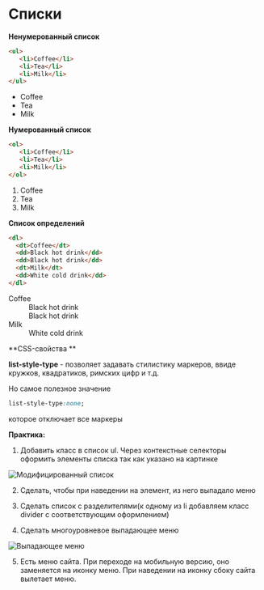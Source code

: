 # Списки


**Ненумерованный список**

```html
<ul>
   <li>Coffee</li>
   <li>Tea</li>
   <li>Milk</li>
</ul>
```
<ul>
   <li>Coffee</li>
   <li>Tea</li>
   <li>Milk</li>
</ul>

**Нумерованный список**

```html
<ol>
   <li>Coffee</li>
   <li>Tea</li>
   <li>Milk</li>
</ol>
```

<ol>
   <li>Coffee</li>
   <li>Tea</li>
   <li>Milk</li>
</ol>

**Список определений**

```html
<dl>
  <dt>Coffee</dt>
  <dd>Black hot drink</dd>
  <dd>Black hot drink</dd>
  <dt>Milk</dt>
  <dd>White cold drink</dd>
</dl>
```
<dl>
  <dt>Coffee</dt>
  <dd>Black hot drink</dd>
  <dd>Black hot drink</dd>
  <dt>Milk</dt>
  <dd>White cold drink</dd>
</dl>



**CSS-свойства **

**list-style-type** - позволяет задавать стилистику маркеров, ввиде кружков, квадратиков, римских цифр и т.д.

Но самое полезное значение

```css
list-style-type:none; 
```
которое отключает все маркеры

**Практика:**

 1. Добавить класс в список ul. Через контекстные селекторы оформить элементы списка так как указано на картинке

  ![Модифицированный список](pics/17_lists/list_items.gif)

 2. Сделать, чтобы при наведении на элемент, из него выпадало меню
 3. Сделать список с разделителями(к одному из li добавляем класс divider с соответствующим оформлением)
 
 4. Сделать многоуровневое выпадающее меню
 
 ![Выпадающее меню](pics/17_lists/multi_lists.gif)
 
 5. Есть меню сайта. При переходе на мобильную версию, оно заменяется на иконку меню. При наведении на иконку сбоку сайта вылетает меню.